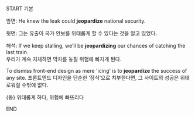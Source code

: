 START
기본

앞면:
He knew the leak could **jeopardize** national security.  

뒷면:
그는 유출이 국가 안보를 위태롭게 할 수 있다는 것을 알고 있었다.

해석:
If we keep stalling, we’ll be **jeopardizing** our chances of catching the last train.  
우리가 계속 지체하면 막차를 놓칠 위험에 빠지게 된다.

To dismiss front-end design as mere 'icing' is to **jeopardize** the success of any site.
프론트엔드 디자인을 단순한 ‘장식’으로 치부한다면, 그 사이트의 성공은 위태로워질 수밖에 없다.

{동} 위태롭게 하다, 위험에 빠뜨리다
<!--ID: 1747492187372-->
END
